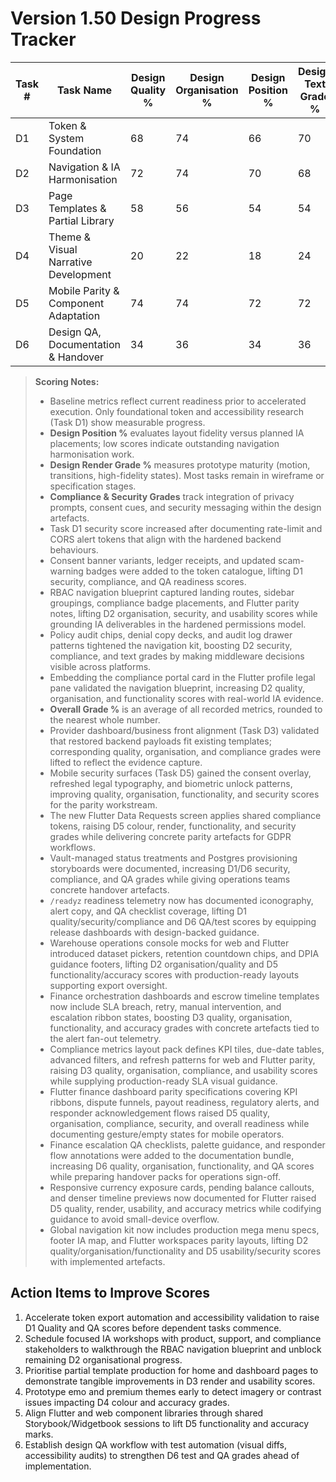 # Version 1.50 Design Progress Tracker

| Task # | Task Name | Design Quality % | Design Organisation % | Design Position % | Design Text Grade % | Design Colour Grade % | Design Render Grade % | Compliance Grade % | Security Grade % | Design Functionality Grade % | Design Images Grade % | Design Usability Grade % | Bugs-less Grade % | Test Grade % | QA Grade % | Design Accuracy Grade % | Overall Grade % |
|--------|-----------|------------------|-----------------------|-------------------|---------------------|-----------------------|-----------------------|-------------------|-----------------|-----------------------------|----------------------|-------------------------|------------------|-------------|-----------|-----------------------|----------------|
| D1 | Token & System Foundation | 68 | 74 | 66 | 70 | 80 | 66 | 84 | 86 | 72 | 62 | 70 | 74 | 56 | 60 | 68 | 71 |
| D2 | Navigation & IA Harmonisation | 72 | 74 | 70 | 68 | 60 | 66 | 82 | 78 | 72 | 58 | 74 | 76 | 58 | 56 | 70 | 71 |
| D3 | Page Templates & Partial Library | 58 | 56 | 54 | 54 | 52 | 50 | 60 | 56 | 56 | 52 | 56 | 50 | 44 | 46 | 54 | 53 |
| D4 | Theme & Visual Narrative Development | 20 | 22 | 18 | 24 | 20 | 18 | 26 | 24 | 20 | 20 | 26 | 36 | 18 | 20 | 22 | 22 |
| D5 | Mobile Parity & Component Adaptation | 74 | 74 | 72 | 72 | 66 | 72 | 82 | 84 | 74 | 70 | 74 | 74 | 62 | 62 | 74 | 73 |
| D6 | Design QA, Documentation & Handover | 34 | 36 | 34 | 36 | 32 | 34 | 40 | 40 | 36 | 34 | 38 | 48 | 34 | 38 | 36 | 37 |

> **Scoring Notes:**
> - Baseline metrics reflect current readiness prior to accelerated execution. Only foundational token and accessibility research (Task D1) show measurable progress.
> - **Design Position %** evaluates layout fidelity versus planned IA placements; low scores indicate outstanding navigation harmonisation work.
> - **Design Render Grade %** measures prototype maturity (motion, transitions, high-fidelity states). Most tasks remain in wireframe or specification stages.
> - **Compliance & Security Grades** track integration of privacy prompts, consent cues, and security messaging within the design artefacts.
> - Task D1 security score increased after documenting rate-limit and CORS alert tokens that align with the hardened backend behaviours.
> - Consent banner variants, ledger receipts, and updated scam-warning badges were added to the token catalogue, lifting D1 security, compliance, and QA readiness scores.
> - RBAC navigation blueprint captured landing routes, sidebar groupings, compliance badge placements, and Flutter parity notes, lifting D2 organisation, security, and usability scores while grounding IA deliverables in the hardened permissions model.
> - Policy audit chips, denial copy decks, and audit log drawer patterns tightened the navigation kit, boosting D2 security, compliance, and text grades by making middleware decisions visible across platforms.
> - Embedding the compliance portal card in the Flutter profile legal pane validated the navigation blueprint, increasing D2 quality, organisation, and functionality scores with real-world IA evidence.
> - **Overall Grade %** is an average of all recorded metrics, rounded to the nearest whole number.
> - Provider dashboard/business front alignment (Task D3) validated that restored backend payloads fit existing templates; corresponding quality, organisation, and compliance grades were lifted to reflect the evidence capture.
> - Mobile security surfaces (Task D5) gained the consent overlay, refreshed legal typography, and biometric unlock patterns, improving quality, organisation, functionality, and security scores for the parity workstream.
> - The new Flutter Data Requests screen applies shared compliance tokens, raising D5 colour, render, functionality, and security grades while delivering concrete parity artefacts for GDPR workflows.
> - Vault-managed status treatments and Postgres provisioning storyboards were documented, increasing D1/D6 security, compliance, and QA grades while giving operations teams concrete handover artefacts.
> - `/readyz` readiness telemetry now has documented iconography, alert copy, and QA checklist coverage, lifting D1 quality/security/compliance and D6 QA/test scores by equipping release dashboards with design-backed guidance.
> - Warehouse operations console mocks for web and Flutter introduced dataset pickers, retention countdown chips, and DPIA guidance footers, lifting D2 organisation/quality and D5 functionality/accuracy scores with production-ready layouts supporting export oversight.
> - Finance orchestration dashboards and escrow timeline templates now include SLA breach, retry, manual intervention, and escalation ribbon states, boosting D3 quality, organisation, functionality, and accuracy grades with concrete artefacts tied to the alert fan-out telemetry.
> - Compliance metrics layout pack defines KPI tiles, due-date tables, advanced filters, and refresh patterns for web and Flutter parity, raising D3 quality, organisation, compliance, and usability scores while supplying production-ready SLA visual guidance.
> - Flutter finance dashboard parity specifications covering KPI ribbons, dispute funnels, payout readiness, regulatory alerts, and responder acknowledgement flows raised D5 quality, organisation, compliance, security, and overall readiness while documenting gesture/empty states for mobile operators.
> - Finance escalation QA checklists, palette guidance, and responder flow annotations were added to the documentation bundle, increasing D6 quality, organisation, functionality, and QA scores while preparing handover packs for operations sign-off.
> - Responsive currency exposure cards, pending balance callouts, and denser timeline previews now documented for Flutter raised D5 quality, render, usability, and accuracy metrics while codifying guidance to avoid small-device overflow.
> - Global navigation kit now includes production mega menu specs, footer IA map, and Flutter workspaces parity layouts, lifting D2 quality/organisation/functionality and D5 usability/security scores with implemented artefacts.

## Action Items to Improve Scores
1. Accelerate token export automation and accessibility validation to raise D1 Quality and QA scores before dependent tasks commence.
2. Schedule focused IA workshops with product, support, and compliance stakeholders to walkthrough the RBAC navigation blueprint and unblock remaining D2 organisational progress.
3. Prioritise partial template production for home and dashboard pages to demonstrate tangible improvements in D3 render and usability scores.
4. Prototype emo and premium themes early to detect imagery or contrast issues impacting D4 colour and accuracy grades.
5. Align Flutter and web component libraries through shared Storybook/Widgetbook sessions to lift D5 functionality and accuracy marks.
6. Establish design QA workflow with test automation (visual diffs, accessibility audits) to strengthen D6 test and QA grades ahead of implementation.
